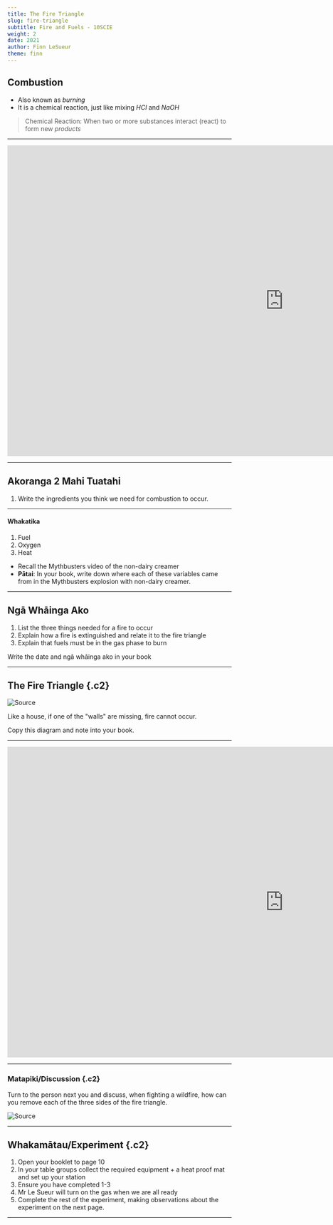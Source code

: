 ```yaml
---
title: The Fire Triangle
slug: fire-triangle
subtitle: Fire and Fuels - 10SCIE
weight: 2
date: 2021
author: Finn LeSueur
theme: finn
---
```


## Combustion

- Also known as _burning_
- It is a chemical reaction, just like mixing $HCl$ and $NaOH$

> Chemical Reaction: When two or more substances interact (react) to form new _products_

---

<iframe width="1240" height="698" src="https://www.youtube.com/embed/N2jeQt5Yjew" title="YouTube video player" frameborder="0" allow="accelerometer; autoplay; clipboard-write; encrypted-media; gyroscope; picture-in-picture" allowfullscreen></iframe>

---

## Akoranga 2 Mahi Tuatahi

1.  Write the ingredients you think we need for combustion to occur.

---

#### Whakatika

1. Fuel
2. Oxygen
3. Heat

- Recall the Mythbusters video of the non-dairy creamer
- __Pātai__: In your book, write down where each of these variables came from in the Mythbusters explosion with non-dairy creamer.

---

## Ngā Whāinga Ako

1. List the three things needed for a fire to occur
2. Explain how a fire is extinguished and relate it to the fire triangle
3. Explain that fuels must be in the gas phase to burn

<p class="instruction">Write the date and ngā whāinga ako in your book</p>

---

## The Fire Triangle {.c2}

![[Source](https://firesystems.co.nz/the-fire-triangle/)](https://firesystems.co.nz/wp-content/uploads/2019/11/fire-triangle.jpg)

Like a house, if one of the "walls" are missing, fire cannot occur.

<p class="instruction">Copy this diagram and note into your book.</p>

---

<iframe width="1240" height="698" src="https://www.youtube.com/embed/x7pHXZ9jKTc" title="YouTube video player" frameborder="0" allow="accelerometer; autoplay; clipboard-write; encrypted-media; gyroscope; picture-in-picture" allowfullscreen></iframe>

---

### Matapiki/Discussion {.c2}

Turn to the person next you and discuss, when fighting a wildfire, how can you remove each of the three sides of the fire triangle.

![[Source](https://en.wikipedia.org/wiki/2017_Port_Hills_fires#/media/File:2017_Port_Hills_fires_15_Feb.jpg)](https://upload.wikimedia.org/wikipedia/commons/thumb/c/cc/2017_Port_Hills_fires_15_Feb.jpg/2880px-2017_Port_Hills_fires_15_Feb.jpg)

---

## Whakamātau/Experiment {.c2}

1. Open your booklet to page 10
2. In your table groups collect the required equipment + a heat proof mat and set up your station
3. Ensure you have completed 1-3
4. Mr Le Sueur will turn on the gas when we are all ready
5. Complete the rest of the experiment, making observations about the experiment on the next page.

---


